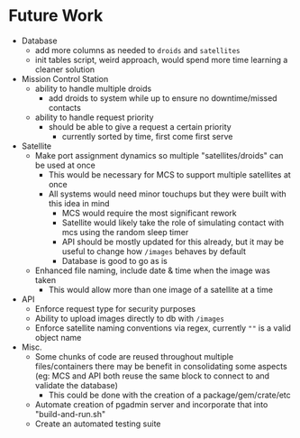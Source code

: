 # Future Work

- Database
    - add more columns as needed to `droids` and `satellites`
    - init tables script, weird approach, would spend more time learning a cleaner solution
- Mission Control Station
    - ability to handle multiple droids
        - add droids to system while up to ensure no downtime/missed contacts
    - ability to handle request priority
        - should be able to give a request a certain priority
            - currently sorted by time, first come first serve
- Satellite
    - Make port assignment dynamics so multiple "satellites/droids" can be used at once
        - This would be necessary for MCS to support multiple satellites at once
        - All systems would need minor touchups but they were built with this idea in mind
            - MCS would require the most significant rework
            - Satellite would likely take the role of simulating contact with mcs using the random sleep timer
            - API should be mostly updated for this already, but it may be useful to change how `/images` behaves by default
            - Database is good to go as is
    - Enhanced file naming, include date & time when the image was taken
        - This would allow more than one image of a satellite at a time
- API
    - Enforce request type for security purposes
    - Ability to upload images directly to db with `/images`
    - Enforce satellite naming conventions via regex, currently `""` is a valid object name
- Misc.
    - Some chunks of code are reused throughout multiple files/containers there may be benefit in consolidating some aspects (eg: MCS and API both reuse the same block to connect to and validate the database)
        - This could be done with the creation of a package/gem/crate/etc
    - Automate creation of pgadmin server and incorporate that into "build-and-run.sh"
    - Create an automated testing suite
